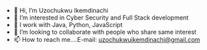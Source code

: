 - 👋 Hi, I’m Uzochukwu Ikemdinachi
- 👀 I’m interested in Cyber Security and Full Stack development
- 🌱 I work with Java, Python, JavaScript
- 💞️ I’m looking to collaborate with people who share same interest
- 📫 How to reach me....E-mail: uzochukwuikemdinachi@gmail.com

<!---
Cavsteeek/Cavsteeek is a ✨ special ✨ repository because its `README.md` (this file) appears on your GitHub profile.
You can click the Preview link to take a look at your changes.
--->
